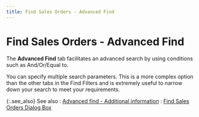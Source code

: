 ```yaml
---
title: Find Sales Orders - Advanced Find
---
```


# Find Sales Orders - Advanced Find


The **Advanced Find** tab facilitates  an advanced search by using conditions such as And/Or/Equal to.


You can specify multiple search parameters. This is a more complex option  than the other tabs in the Find Filters and is extremely useful to narrow  down your search to meet your requirements.


{:.see_also}
See also
: [Advanced  find - Additional information]({{site.wwe_chm}}/advanced-options/find-function/advanced_find_wwe_find_filter.html)
: [Find  Sales Orders Dialog Box]({{site.sp_baseurl}}/sales-docs/ordr-ff/create-a-pull-sheet/wizard/so-selection/find-so-dlg/find-so-dlg/the_find_sales_orders_dialog_box.html)
